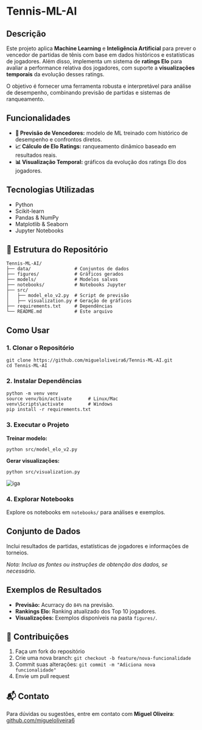 <!DOCTYPE html>
<html lang="pt-BR">
<head>
  <meta charset="UTF-8">
  <meta name="viewport" content="width=device-width, initial-scale=1">
</head>
<body>

<h1>Tennis-ML-AI</h1>

<h2>Descrição</h2>
<p>
  Este projeto aplica <strong>Machine Learning</strong> e <strong>Inteligência Artificial</strong> para prever o vencedor de partidas de tênis com base em dados históricos e estatísticas de jogadores. Além disso, implementa um sistema de <strong>ratings Elo</strong> para avaliar a performance relativa dos jogadores, com suporte a <strong>visualizações temporais</strong> da evolução desses ratings.
</p>
<p>
  O objetivo é fornecer uma ferramenta robusta e interpretável para análise de desempenho, combinando previsão de partidas e sistemas de ranqueamento.
</p>

<h2>Funcionalidades</h2>
<ul>
  <li><strong>🔮 Previsão de Vencedores:</strong> modelo de ML treinado com histórico de desempenho e confrontos diretos.</li>
  <li><strong>📈 Cálculo de Elo Ratings:</strong> ranqueamento dinâmico baseado em resultados reais.</li>
  <li><strong>📊 Visualização Temporal:</strong> gráficos da evolução dos ratings Elo dos jogadores.</li>
</ul>

<h2>Tecnologias Utilizadas</h2>
<ul>
  <li>Python</li>
  <li>Scikit-learn</li>
  <li>Pandas & NumPy</li>
  <li>Matplotlib & Seaborn</li>
  <li>Jupyter Notebooks</li>
</ul>

<h2>📁 Estrutura do Repositório</h2>
<pre><code>Tennis-ML-AI/
├── data/                # Conjuntos de dados
├── figures/             # Gráficos gerados
├── models/              # Modelos salvos
├── notebooks/           # Notebooks Jupyter
├── src/
│   ├── model_elo_v2.py  # Script de previsão
│   ├── visualization.py # Geração de gráficos
├── requirements.txt     # Dependências
└── README.md            # Este arquivo</code></pre>

<h2>Como Usar</h2>

<h3>1. Clonar o Repositório</h3>
<pre><code>git clone https://github.com/migueloliveira6/Tennis-ML-AI.git
cd Tennis-ML-AI</code></pre>

<h3>2. Instalar Dependências</h3>
<pre><code>python -m venv venv
source venv/bin/activate      # Linux/Mac
venv\Scripts\activate         # Windows
pip install -r requirements.txt</code></pre>

<h3>3. Executar o Projeto</h3>
<p><strong>Treinar modelo:</strong></p>
<pre><code>python src/model_elo_v2.py</code></pre>

<p><strong>Gerar visualizações:</strong></p>
<pre><code>python src/visualization.py</code></pre>
<a> <img src="https://github.com/migueloliveira6/Tennis-ML-AI/blob/59113f7f89e0e0d03d74781df3bbe594616d4f4f/figures/Iga%20Swiatek_elo_by_surface.png" alt="iga"/> </a>

<h3>4. Explorar Notebooks</h3>
<p>Explore os notebooks em <code>notebooks/</code> para análises e exemplos.</p>

<h2>Conjunto de Dados</h2>
<p>
  Inclui resultados de partidas, estatísticas de jogadores e informações de torneios.
</p>
<p><em>Nota: Inclua as fontes ou instruções de obtenção dos dados, se necessário.</em></p>

<h2>Exemplos de Resultados</h2>
<ul>
  <li><strong>Previsão:</strong> Acurracy do <code>84%</code> na previsão.</li>
  <li><strong>Rankings Elo:</strong> Ranking atualizado dos Top 10 jogadores.</li>
  <li><strong>Visualizações:</strong> Exemplos disponíveis na pasta <code>figures/</code>.</li>
</ul>

<h2>🤝 Contribuições</h2>
<ol>
  <li>Faça um fork do repositório</li>
  <li>Crie uma nova branch: <code>git checkout -b feature/nova-funcionalidade</code></li>
  <li>Commit suas alterações: <code>git commit -m "Adiciona nova funcionalidade"</code></li>
  <li>Envie um pull request</li>
</ol>

<h2>📬 Contato</h2>
<p>Para dúvidas ou sugestões, entre em contato com <strong>Miguel Oliveira</strong>:<br>
<a href="https://github.com/migueloliveira6">github.com/migueloliveira6</a></p>

</body>
</html>
